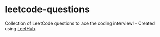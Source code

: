 # leetcode-questions
Collection of LeetCode questions to ace the coding interview! - Created using [LeetHub](https://github.com/QasimWani/LeetHub).
